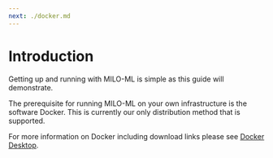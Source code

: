```yaml
---
next: ./docker.md
---
```

# Introduction

Getting up and running with MILO-ML is simple as this guide will demonstrate.

The prerequisite for running MILO-ML on your own infrastructure is the software Docker. This is
currently our only distribution method that is supported.

For more information on Docker including download links please see [Docker Desktop](https://www.docker.com/products/docker-desktop).
